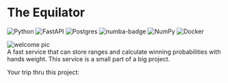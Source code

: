 # The Equilator

![Python](https://img.shields.io/badge/python-3670A0?style=for-the-badge&logo=python&logoColor=ffdd54)
![FastAPI](https://img.shields.io/badge/FastAPI-005571?style=for-the-badge&logo=fastapi)
![Postgres](https://img.shields.io/badge/postgres-%23316192.svg?style=for-the-badge&logo=postgresql&logoColor=white)
![numba-badge](https://github.com/vik-backend/equilator-api/blob/readme-edition/static/numba_grey_small.jpg?raw=true) 
![NumPy](https://img.shields.io/badge/numpy-%23013243.svg?style=for-the-badge&logo=numpy&logoColor=white)
![Docker](https://img.shields.io/badge/docker-%230db7ed.svg?style=for-the-badge&logo=docker&logoColor=white)

![welcome pic](https://github.com/vik-backend/equilator-api/blob/readme-edition/static/shouldIwin.jpg?raw=true)  
A fast service that can store ranges and calculate winning probabilities with hands weight.
This service is a small part of a big project.

Your trip thru this project:
